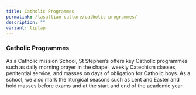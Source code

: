 ```yaml
---
title: Catholic Programmes
permalink: /lasallian-culture/catholic-programmes/
description: ""
variant: tiptap
---
```

<h3>Catholic Programmes</h3>
<p>As a Catholic mission School, St Stephen’s offers key Catholic programmes
such as daily morning prayer in the chapel, weekly Catechism classes, penitential
service, and masses on days of obligation for Catholic boys. As a school,
we also mark the liturgical seasons such as Lent and Easter and hold masses
before exams and at the start and end of the academic year.</p>